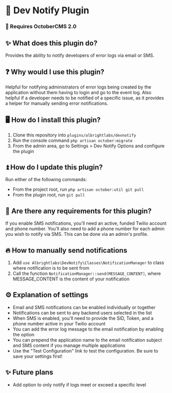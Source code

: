
# 🔔 Dev Notify Plugin

### 🚨 Requires OctoberCMS 2.0

## ✨ What does this plugin do?
Provides the ability to notify developers of error logs via email or SMS.

## ❓ Why would I use this plugin?
Helpful for notifying administrators of error logs being created by the application without them having to login and go to the event log.
Also helpful if a developer needs to be notified of a specific issue, as it provides a helper for manually sending error notifications.

## 🖥️ How do I install this plugin?
1. Clone this repository into `plugins/albrightlabs/devnotify`
2. Run the console command `php artisan october:migrate`
3. From the admin area, go to Settings > Dev Notify Options and configure the plugin

## ⏫ How do I update this plugin?
Run either of the following commands:
* From the project root, run `php artisan october:util git pull`
* From the plugin root, run `git pull`

## 🚨 Are there any requirements for this plugin?
If you enable SMS notifications, you'll need an active, funded Twilio account and phone number.
You'll also need to add a phone number for each admin you wish to notify via SMS. This can be done via an admin's profile.

## 🔥 How to manually send notifications
1. Add `use Albrightlabs\DevNotify\Classes\NotificationManager` to class where notification is to be sent from
2. Call the function `NotificationManager::send(MESSAGE_CONTENT)`, where MESSAGE_CONTENT is the content of your notification

## ⚙️ Explanation of settings
* Email and SMS notifications can be enabled individually or together
* Notifications can be sent to any backend users selected in the list
* When SMS is enabled, you'll need to provide the SID, Token, and a phone number active in your Twilio account
* You can add the error log message to the email notification by enabling the option
* You can prepend the application name to the email notification subject and SMS content if you manage multiple applications
* Use the "Test Configuration" link to test the configuration. Be sure to save your settings first!

## ✨ Future plans
* Add option to only notify if logs meet or exceed a specific level
